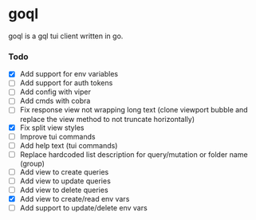 # goql

goql is a gql tui client written in go.


### Todo
- [x] Add support for env variables
- [ ] Add support for auth tokens
- [ ] Add config with viper
- [ ] Add cmds with cobra
- [ ] Fix response view not wrapping long text (clone viewport bubble and replace the view method to not truncate horizontally)
- [x] Fix split view styles
- [ ] Improve tui commands
- [ ] Add help text (tui commands)
- [ ] Replace hardcoded list description for query/mutation or folder name (group)
- [ ] Add view to create queries
- [ ] Add view to update queries
- [ ] Add view to delete queries
- [x] Add view to create/read env vars
- [ ] Add support to update/delete env vars
